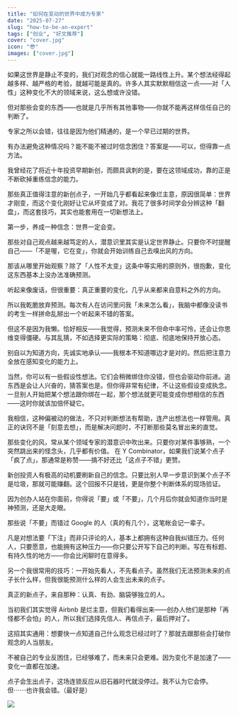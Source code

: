 ```yaml
---
title: "如何在变动的世界中成为专家"
date: "2025-07-27"
slug: "how-to-be-an-expert"
tags: ["创业", "好文推荐"]
cover: "cover.jpg"
icon: "😎"
images: ["cover.jpg"]
---
```

如果这世界是静止不变的，我们对观念的信心就能一路线性上升。某个想法经得起越多样、越严格的考验，就越可能是真的。许多人其实默默相信这一点——对「人性」这种变化不大的领域来说，这么想或许没错。



但对那些会变的东西——也就是几乎所有其他事物——你就不能再这样信任自己的判断了。



专家之所以会错，往往是因为他们精通的，是一个早已过期的世界。



有办法避免这种情况吗？能不能不被过时信念困住？答案是——可以，但得靠一点方法。



我曾经花了将近十年投资早期新创，而颇具讽刺的是，要在这领域成功，靠的正是不断砍掉重练信念的能力。



那些真正值得注意的新创点子，一开始几乎都看起来像烂主意，原因很简单：世界才刚变，而这个变化刚好让它从坏变成了对。我花了很多时间学会分辨这种「翻盘」，而这套技巧，其实也能套用在一切新想法上。



第一步，养成一种信念：世界一定会变。



那些对自己观点越来越笃定的人，潜意识里其实是认定世界静止。只要你不时提醒自己——「不是喔，它在变」，你就会开始训练自己去嗅出风的方向。



那该从哪里开始观察？除了「人性不太变」这条中等实用的原则外，很抱歉，变化这东西基本上没办法准确预测。



听起来像废话，但很重要：真正重要的变化，几乎从来都来自意料之外的方向。



所以我乾脆放弃预测。每次有人在访问里问我「未来怎么看」，我脑中都像没读书的考生一样拼命乱掰出一个听起来不错的答案。



但这不是因为我懒。恰好相反——我觉得，预测未来不但命中率可怜，还会让你思维变得僵硬。与其乱猜，不如选择更实际的策略：彻底、彻底地保持开放心态。



别自以为知道方向，先诚实地承认——我根本不知道哪边才是对的。然后把注意力全放在感知变化的能力上。



当然，你可以有一些假设性想法。它们会稍微绑住你没错，但也会驱动你前进。追东西是会让人兴奋的，猜答案也是。但你得非常有纪律，不让这些假设变成执念。
一旦别人开始把某个想法跟你绑在一起，那个想法就更可能变成你想相信的东西——这时你就该加倍怀疑它。



我相信，这种偏被动的做法，不只对判断想法有帮助，连产出想法也一样管用。真正的诀窍不是「刻意去想」，而是解决问题时，不打断那些莫名冒出来的直觉。



那些变化的风，常从某个领域专家的潜意识中吹出来。只要你对某件事够熟，一个突然跳出来的怪念头，几乎都有价值。
在 Y Combinator，如果我们说某个点子「疯了点」，那通常是称赞——搞不好还比「这点子不错」更赞。



新创投资人有极高的动机要刷新自己的信念。只要比别人早一步意识到某个点子不是垃圾，那就可能赚翻。这个回报不只是钱，更是你整个判断体系的现场验证。



因为创办人站在你面前，你得说「要」或「不要」，几个月后你就会知道你当时是神预测，还是大走眼。



那些说「不要」而错过 Google 的人（真的有几个），这笔帐会记一辈子。



凡是对想法要「下注」而非只评论的人，基本上都拥有这种自我纠错压力。任何人，只要愿意，也能拥有这种压力——你只要公开写下自己的判断。写在有标题、有持久性的地方——你会比闲聊时在意得多。



另一个我很常用的技巧：一开始先看人，不先看点子。虽然我们无法预测未来的点子长什么样，但我很能预测什么样的人会生出未来的点子。



真正的新点子，来自那种：认真、有劲、脑袋够独立的人。



当初我们其实觉得 Airbnb 是烂主意，但我们看得出来——创办人他们是那种「再怪都不会怕」的人，所以我们选择先信人、再信点子，最后押对了。



这招其实通用：想要快一点知道自己什么观念已经过时了？那就去跟那些会打破你观念的人当朋友。



不被自己的专业反困住，已经够难了，而未来只会更难。因为变化不是加速了——变化一直都在加速。



点子会生出点子，这场连锁反应从旧石器时代就没停过。我不认为它会停。
但⋯⋯也许我会错。（最好是）




![](https://prod-files-secure.s3.us-west-2.amazonaws.com/112d0858-5090-4d34-a606-b75eb8d65fd2/46476355-9cf3-4e99-9b7a-3531bc426380/1000202064.png?X-Amz-Algorithm=AWS4-HMAC-SHA256&X-Amz-Content-Sha256=UNSIGNED-PAYLOAD&X-Amz-Credential=ASIAZI2LB4664DJPVQ52%2F20250905%2Fus-west-2%2Fs3%2Faws4_request&X-Amz-Date=20250905T153113Z&X-Amz-Expires=3600&X-Amz-Security-Token=IQoJb3JpZ2luX2VjEA8aCXVzLXdlc3QtMiJHMEUCIQDtNRn3dtuJDcoViMqnXHhIAt9yYl5d6WHVD9dis%2FabXwIgNwDb%2FiGxsu3QBVRKVMsbTztlpDZk732w0EnArsaIDoAq%2FwMIeBAAGgw2Mzc0MjMxODM4MDUiDI4Upby8NBBORdvo0SrcA%2FPpDvuNUEGmmgIRtwWdzkguVirmXaDNlKysnCHFRlom2ysC0vFtXg4jFc23ZB4ONL%2F928Zr0ZnlUVVOV84iYdh%2FIHu%2BdsBPuawLHw57JmMEAS0xdyR4t3wrSzzygoQjfB5pRo5ivArrnMJzvoa2dKKjRll177qWM5%2B330evEK%2BqChR%2FEfik9Ht8M3cDS73cBDR2gtG5MjQJnuHiwobepd3MupPPaHVvNqEMvWFCaOdYoxfEPoTrbESiQZts7kgylebEficb3wFg7QClhFqg9xT0zjTAGnlnidiS3VlshoSfjSanrKSpzWf651eXAQkldQhsYegDJ3xNsWbirf0awF3lfudOs3qW9VLqatCbj3g4raFQmnIYQnau%2FmTnJziGfc5pwSF5Ny5%2FZGpeBRRsZEHEkpX45XanONWoCi939od8WwK5kJGP%2Bd%2BQmqkFPR9ECYTCtgsm%2FNpRomfaR5LiZ8hw3o7sUdKMkNnI%2BLTTwC578IOFlKjYh0hFixJFh71l0t5bdo8KAd02p9BDo5u23v010MZrTOzP5Y5aqGGzEU8TkKc8NtbZkKiPbgfd%2Fyb9S4p07JbCELEmGmOJdCRX32Q3VP017v0h20hZ5Iopjlk3uHkYhfzsOgMNklsrMM%2F768UGOqUB29iAfbqNHyU1T0ohPz16dZHRFJpxLyN0h4QLcBdo%2FSUzorLFMnkpcUf4CSFJBQ6wh58Rh9dllCUSjcwWqgw8p6O7v8x8IL5ML7Sv4I%2Bi%2FnLxMItBioCkXRScfnmSbadZF2BN2wQRJiwoc39d3o7zVYBqzNkvUEenXvBFwEQWTHHG2594Ze5I4%2BDEVZ0wnPGpx%2FzbrKIEtyygA7frTzfadKaMEbyx&X-Amz-Signature=2efcaebf45fd0eed72401c2854a7a2a4478fecf7ed6d677da402c711705ef1cf&X-Amz-SignedHeaders=host&x-amz-checksum-mode=ENABLED&x-id=GetObject)

